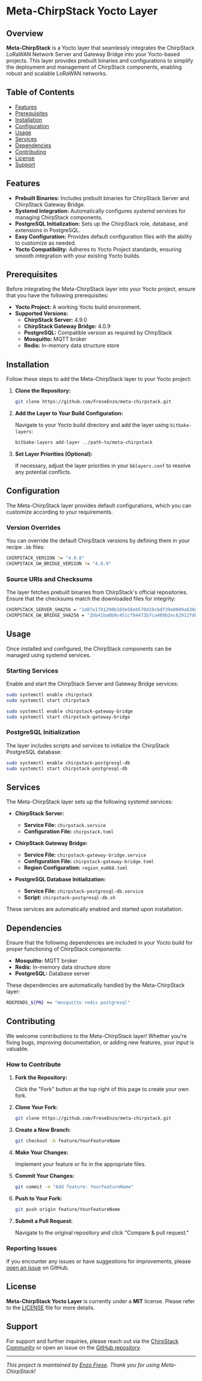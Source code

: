 # Meta-ChirpStack Yocto Layer

## Overview

**Meta-ChirpStack** is a Yocto layer that seamlessly integrates the ChirpStack LoRaWAN Network Server and Gateway Bridge into your Yocto-based projects. This layer provides prebuilt binaries and configurations to simplify the deployment and management of ChirpStack components, enabling robust and scalable LoRaWAN networks.

## Table of Contents

- [Features](#features)
- [Prerequisites](#prerequisites)
- [Installation](#installation)
- [Configuration](#configuration)
- [Usage](#usage)
- [Services](#services)
- [Dependencies](#dependencies)
- [Contributing](#contributing)
- [License](#license)
- [Support](#support)

## Features

- **Prebuilt Binaries:** Includes prebuilt binaries for ChirpStack Server and ChirpStack Gateway Bridge.
- **Systemd Integration:** Automatically configures systemd services for managing ChirpStack components.
- **PostgreSQL Initialization:** Sets up the ChirpStack role, database, and extensions in PostgreSQL.
- **Easy Configuration:** Provides default configuration files with the ability to customize as needed.
- **Yocto Compatibility:** Adheres to Yocto Project standards, ensuring smooth integration with your existing Yocto builds.

## Prerequisites

Before integrating the Meta-ChirpStack layer into your Yocto project, ensure that you have the following prerequisites:

- **Yocto Project:** A working Yocto build environment.
- **Supported Versions:**
  - **ChirpStack Server:** 4.9.0
  - **ChirpStack Gateway Bridge:** 4.0.9
  - **PostgreSQL:** Compatible version as required by ChirpStack
  - **Mosquitto:** MQTT broker
  - **Redis:** In-memory data structure store

## Installation

Follow these steps to add the Meta-ChirpStack layer to your Yocto project:

1. **Clone the Repository:**

   ```bash
   git clone https://github.com/FreseEnzo/meta-chirpstack.git
   ```

2. **Add the Layer to Your Build Configuration:**

   Navigate to your Yocto build directory and add the layer using `bitbake-layers`:

   ```bash
   bitbake-layers add-layer ../path-to/meta-chirpstack
   ```

3. **Set Layer Priorities (Optional):**

   If necessary, adjust the layer priorities in your `bblayers.conf` to resolve any potential conflicts.

## Configuration

The Meta-ChirpStack layer provides default configurations, which you can customize according to your requirements.

### Version Overrides

You can override the default ChirpStack versions by defining them in your recipe `.bb` files:

```bash
CHIRPSTACK_VERSION ?= "4.9.0"
CHIRPSTACK_GW_BRIDGE_VERSION ?= "4.0.9"
```

### Source URIs and Checksums

The layer fetches prebuilt binaries from ChirpStack's official repositories. Ensure that the checksums match the downloaded files for integrity:

```bash
CHIRPSTACK_SERVER_SHA256 = "1d07a1701290b103e58eb570d19cbdf39e0009a630c4b0364002e406fbb22423"
CHIRPSTACK_GW_BRIDGE_SHA256 = "2bb41ba0b9c451cf84473b7ca489b2ec62912fd8974544cb96667bae571b8815"
```

## Usage

Once installed and configured, the ChirpStack components can be managed using systemd services.

### Starting Services

Enable and start the ChirpStack Server and Gateway Bridge services:

```bash
sudo systemctl enable chirpstack
sudo systemctl start chirpstack

sudo systemctl enable chirpstack-gateway-bridge
sudo systemctl start chirpstack-gateway-bridge
```

### PostgreSQL Initialization

The layer includes scripts and services to initialize the ChirpStack PostgreSQL database:

```bash
sudo systemctl enable chirpstack-postgresql-db
sudo systemctl start chirpstack-postgresql-db
```

## Services

The Meta-ChirpStack layer sets up the following systemd services:

- **ChirpStack Server:**
  - **Service File:** `chirpstack.service`
  - **Configuration File:** `chirpstack.toml`
  
- **ChirpStack Gateway Bridge:**
  - **Service File:** `chirpstack-gateway-bridge.service`
  - **Configuration File:** `chirpstack-gateway-bridge.toml`
  - **Region Configuration:** `region_eu868.toml`

- **PostgreSQL Database Initialization:**
  - **Service File:** `chirpstack-postgresql-db.service`
  - **Script:** `chirpstack-postgresql-db.sh`

These services are automatically enabled and started upon installation.

## Dependencies

Ensure that the following dependencies are included in your Yocto build for proper functioning of ChirpStack components:

- **Mosquitto:** MQTT broker
- **Redis:** In-memory data structure store
- **PostgreSQL:** Database server

These dependencies are automatically handled by the Meta-ChirpStack layer:

```bash
RDEPENDS_${PN} += "mosquitto redis postgresql"
```

## Contributing

We welcome contributions to the Meta-ChirpStack layer! Whether you're fixing bugs, improving documentation, or adding new features, your input is valuable.

### How to Contribute

1. **Fork the Repository:**

   Click the "Fork" button at the top right of this page to create your own fork.

2. **Clone Your Fork:**

   ```bash
   git clone https://github.com/FreseEnzo/meta-chirpstack.git
   ```

3. **Create a New Branch:**

   ```bash
   git checkout -b feature/YourFeatureName
   ```

4. **Make Your Changes:**

   Implement your feature or fix in the appropriate files.

5. **Commit Your Changes:**

   ```bash
   git commit -m "Add feature: YourFeatureName"
   ```

6. **Push to Your Fork:**

   ```bash
   git push origin feature/YourFeatureName
   ```

7. **Submit a Pull Request:**

   Navigate to the original repository and click "Compare & pull request."

### Reporting Issues

If you encounter any issues or have suggestions for improvements, please [open an issue](https://github.com/FreseEnzo/meta-chirpstack/issues) on GitHub.

## License

**Meta-ChirpStack Yocto Layer** is currently under a **MIT** license. Please refer to the [LICENSE](LICENSE) file for more details.

## Support

For support and further inquiries, please reach out via the [ChirpStack Community](https://www.chirpstack.io/community/) or open an issue on the [GitHub repository](https://github.com/FreseEnzo/meta-chirpstack/issues).

---

*This project is maintained by [Enzo Frese](https://github.com/FreseEnzo). Thank you for using Meta-ChirpStack!*